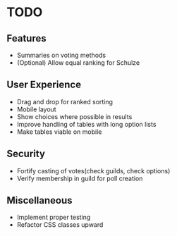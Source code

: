 # TODO

## Features

* Summaries on voting methods
* (Optional) Allow equal ranking for Schulze

## User Experience

* Drag and drop for ranked sorting
* Mobile layout
* Show choices where possible in results
* Improve handling of tables with long option lists
* Make tables viable on mobile

## Security

* Fortify casting of votes(check guilds, check options)
* Verify membership in guild for poll creation

## Miscellaneous

* Implement proper testing
* Refactor CSS classes upward
